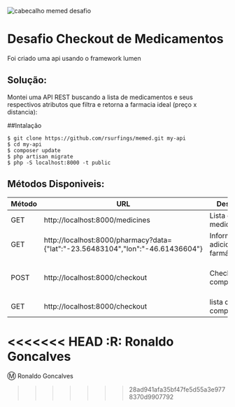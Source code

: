 ![cabecalho memed desafio](https://user-images.githubusercontent.com/2197005/28128758-3b0a0626-6707-11e7-9583-dac319c8b45b.png)

# Desafio Checkout de Medicamentos

Foi criado uma api usando o framework lumen

## Solução:

Montei uma API REST buscando a lista de medicamentos e seus respectivos atributos que filtra e retorna a farmacia ideal (preço x distancia):

##Intalação
```
$ git clone https://github.com/rsurfings/memed.git my-api
$ cd my-api
$ composer update
$ php artisan migrate
$ php -S localhost:8000 -t public
```

## Métodos Disponiveis:

| Método | URL			 | Descrição | Parametros
| ------ | ------------- | --------- | --------- |
| GET    | http://localhost:8000/medicines | Lista de medicamentos |
| GET    | http://localhost:8000/pharmacy?data={"lat":"-23.56483104","lon":"-46.61436604"} | Informações adicionais da farmácia|data={"lat":"-23.56483104","lon":"-46.61436604"}
| POST    | http://localhost:8000/checkout | Checkout da compra |{"id":1,"nome":"Farmais","distance":545,"totalprice":"41.38","info":[{"nome":"Ácido zoledrônico 4mg","preco":"10.86"},{"nome":"Água para injeção 1mL","preco":"30.06"},{"nome":"Bromazepam 3mg","preco":"0.46"}]}|
| GET    | http://localhost:8000/checkout | lista da compra |

<<<<<<< HEAD
:R: Ronaldo Goncalves
=======
:m: Ronaldo Goncalves
>>>>>>> 28ad941afa35bf47fe5d55a3e9778370d9907792
